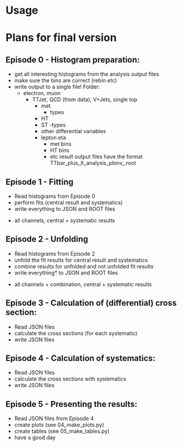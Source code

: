 # Usage


# Plans for final version

## Episode 0 - Histogram preparation:
- get all interesting histograms from the analysis output files
- make sure the bins are correct (rebin etc)
- write output to a single file! Folder:
    - electron, muon
        - TTJet, QCD (from data), V+Jets, single top
            - met 
                - types
            - HT
            - ST
                -types
            - other differential variables
            - lepton eta
                - met bins
                - HT bins
                - etc
result output files have the format
TTbar_plus_X_analysis_<lumi>pbinv_<nbtag>.root


## Episode 1 - Fitting
- Read histograms from Episode 0
- perform fits (central result and systematics)
- write everything to JSON and ROOT files

* all channels, central + systematic results

## Episode 2 - Unfolding
- Read histograms from Episode 2
- unfold the fit results for central result and systematics
- combine results for unfolded and not unfolded fit results
- write everything* to JSON and ROOT files

* all channels + combination, central + systematic results

## Episode 3 - Calculation of (differential) cross section:
- Read JSON files
- calculate the cross sections (for each systematic)
- write JSON files

## Episode 4 - Calculation of systematics:
- Read JSON files
- calculate the cross sections with systematics
- write JSON files

## Episode 5 - Presenting the results:
- Read JSON files from Episode 4
- create plots (see 04_make_plots.py)
- create tables (see 05_make_tables.py)
- have a good day

